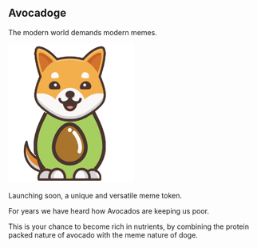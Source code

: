 ## Avocadoge

The modern world demands modern memes.

<img src="avocadoge.svg" width="50%" alt="avocadoge logo" />

Launching soon, a unique and versatile meme token.

For years we have heard how Avocados are keeping us poor. 

This is your chance to become rich in nutrients, by combining the protein packed nature of avocado with the meme nature of doge.
